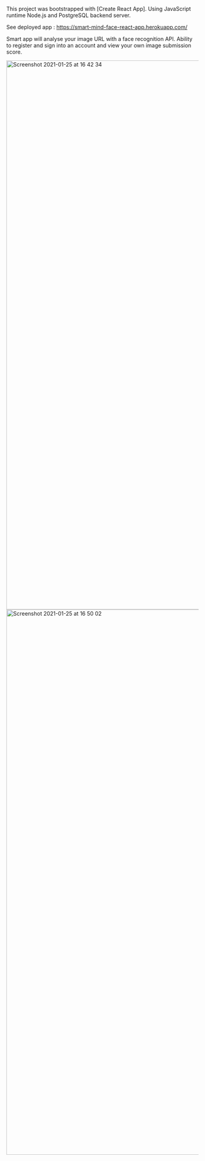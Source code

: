 This project was bootstrapped with [Create React App]. Using JavaScript runtime Node.js and PostgreSQL backend server.

See deployed app : https://smart-mind-face-react-app.herokuapp.com/

Smart app will analyse your image URL with a face recognition API. Ability to register and sign into an account and view your own image submission score.

<img width="1440" alt="Screenshot 2021-01-25 at 16 42 34" src="https://user-images.githubusercontent.com/63796776/105737126-7a013a80-5f2d-11eb-84ac-37401448b546.png">
<img width="1430" alt="Screenshot 2021-01-25 at 16 50 02" src="https://user-images.githubusercontent.com/63796776/105737135-7c639480-5f2d-11eb-83f2-3ce3afdf9d51.png">
